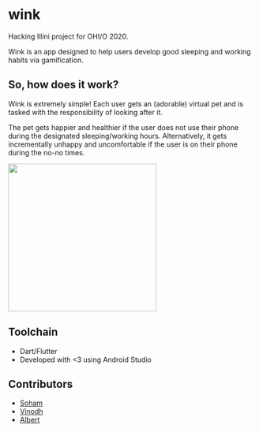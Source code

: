 # wink

Hacking Illini project for OHI/O 2020.

Wink is an app designed to help users develop good sleeping and working habits via gamification.

## So, how does it work?

Wink is extremely simple! Each user gets an (adorable) virtual pet and is tasked with the responsibility of looking after it.

The pet gets happier and healthier if the user does not use their phone during the designated sleeping/working hours.
Alternatively, it gets incrementally unhappy and uncomfortable if the user is on their phone during the no-no times.

<img src="https://cdn.discordapp.com/attachments/777061200349495336/777589502977114163/Screenshot_20201115-231240.jpg" width="300"/>

## Toolchain

- Dart/Flutter
- Developed with <3 using Android Studio

## Contributors

- [Soham](https://github.com/xuxey)
- [Vinodh](https://github.com/vinodhn)
- [Albert](https://github.com/az85252)


